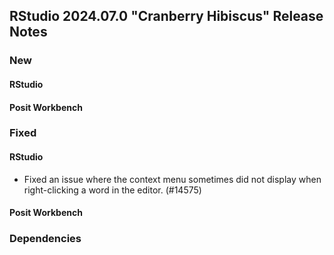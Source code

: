 ## RStudio 2024.07.0 "Cranberry Hibiscus" Release Notes

### New

#### RStudio


#### Posit Workbench

### Fixed

#### RStudio

- Fixed an issue where the context menu sometimes did not display when right-clicking a word in the editor. (#14575)


#### Posit Workbench

### Dependencies
